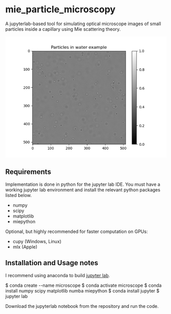 # mie_particle_microscopy
A jupyterlab-based tool for simulating optical microscope images of small particles inside a capillary using Mie scattering theory.

![alttext](https://github.com/andrej5elin/mie_particle_microscopy/blob/main/particles.png?raw=true)


## Requirements

Implementation is done in python for the jupyter lab IDE. You must have a working jupyter lab environment and install the relevant python packages listed below.


* numpy
* scipy
* matplotlib
* miepython

Optional, but highly recommended for faster computation on GPUs:

* cupy (Windows, Linux)
* mlx (Apple)

## Installation and Usage notes

I recommend using anaconda to build [jupyter lab](https://jupyter.org/install).

$ conda create --name microscope
$ conda activate microscope
$ conda install numpy scipy matplotlib numba miepython
$ conda install jupyter
$ jupyter lab

Download the jupyterlab notebook from the repository and run the code.

